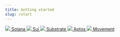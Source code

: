 ```yaml
---
title: Getting started
slug: /start
---
```


<div class="start_card_container">
    <a href="./solana/solana/start" class="card">
    <img src="https://upload.wikimedia.org/wikipedia/en/b/b9/Solana_logo.png"/>
    Solana
    </a>
    <a href="./sui/sui/start" class="card">
        <img src="https://registry.nightly.app/networks/sui.png"/>
        Sui
    </a>
    <a href="./substrate/substrate/start" class="card">
        <img src="https://registry.nightly.app/networks/polkadot.png"/>
    Substrate
    </a>
    <a href="./aptos/aptos/start" class="card">
        <img src="https://aptosfoundation.org/brandbook/logomark/PNG/Aptos_mark_WHT.png"/>
    Aptos
    </a>
     <a href="./movement/movement/start" class="card">
        <img src="https://img.cryptorank.io/coins/movement_labs1694616517738.png"/>
    Movement
    </a>
</div>
